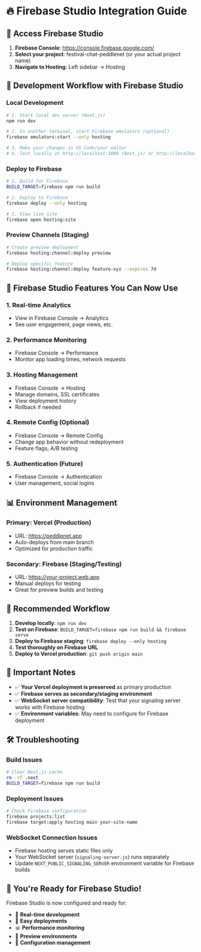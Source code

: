 # 🔥 Firebase Studio Integration Guide

## 🎯 **Access Firebase Studio**

1. **Firebase Console**: https://console.firebase.google.com/
2. **Select your project**: festival-chat-peddlenet (or your actual project name)
3. **Navigate to Hosting**: Left sidebar → Hosting

## 🚀 **Development Workflow with Firebase Studio**

### **Local Development**
```bash
# 1. Start local dev server (Next.js)
npm run dev

# 2. In another terminal, start Firebase emulators (optional)
firebase emulators:start --only hosting

# 3. Make your changes in VS Code/your editor
# 4. Test locally at http://localhost:3000 (Next.js) or http://localhost:5000 (Firebase)
```

### **Deploy to Firebase**
```bash
# 1. Build for Firebase
BUILD_TARGET=firebase npm run build

# 2. Deploy to Firebase
firebase deploy --only hosting

# 3. View live site
firebase open hosting:site
```

### **Preview Channels (Staging)**
```bash
# Create preview deployment
firebase hosting:channel:deploy preview

# Deploy specific feature
firebase hosting:channel:deploy feature-xyz --expires 7d
```

## 🔧 **Firebase Studio Features You Can Now Use**

### **1. Real-time Analytics**
- View in Firebase Console → Analytics
- See user engagement, page views, etc.

### **2. Performance Monitoring**
- Firebase Console → Performance
- Monitor app loading times, network requests

### **3. Hosting Management**
- Firebase Console → Hosting
- Manage domains, SSL certificates
- View deployment history
- Rollback if needed

### **4. Remote Config (Optional)**
- Firebase Console → Remote Config
- Change app behavior without redeployment
- Feature flags, A/B testing

### **5. Authentication (Future)**
- Firebase Console → Authentication
- User management, social logins

## 📊 **Environment Management**

### **Primary: Vercel (Production)**
- URL: https://peddlenet.app
- Auto-deploys from main branch
- Optimized for production traffic

### **Secondary: Firebase (Staging/Testing)**
- URL: https://your-project.web.app
- Manual deploys for testing
- Great for preview builds and testing

## 🔄 **Recommended Workflow**

1. **Develop locally**: `npm run dev`
2. **Test on Firebase**: `BUILD_TARGET=firebase npm run build && firebase serve`
3. **Deploy to Firebase staging**: `firebase deploy --only hosting`
4. **Test thoroughly on Firebase URL**
5. **Deploy to Vercel production**: `git push origin main`

## 🚨 **Important Notes**

- ✅ **Your Vercel deployment is preserved** as primary production
- ✅ **Firebase serves as secondary/staging environment**
- ✅ **WebSocket server compatibility**: Test that your signaling server works with Firebase hosting
- ✅ **Environment variables**: May need to configure for Firebase deployment

## 🛠️ **Troubleshooting**

### **Build Issues**
```bash
# Clear Next.js cache
rm -rf .next
BUILD_TARGET=firebase npm run build
```

### **Deployment Issues**
```bash
# Check Firebase configuration
firebase projects:list
firebase target:apply hosting main your-site-name
```

### **WebSocket Connection Issues**
- Firebase hosting serves static files only
- Your WebSocket server (`signaling-server.js`) runs separately
- Update `NEXT_PUBLIC_SIGNALING_SERVER` environment variable for Firebase builds

## 🎉 **You're Ready for Firebase Studio!**

Firebase Studio is now configured and ready for:
- 📱 **Real-time development**
- 🚀 **Easy deployments**
- 📊 **Performance monitoring**
- 🧪 **Preview environments**
- 🔧 **Configuration management**
